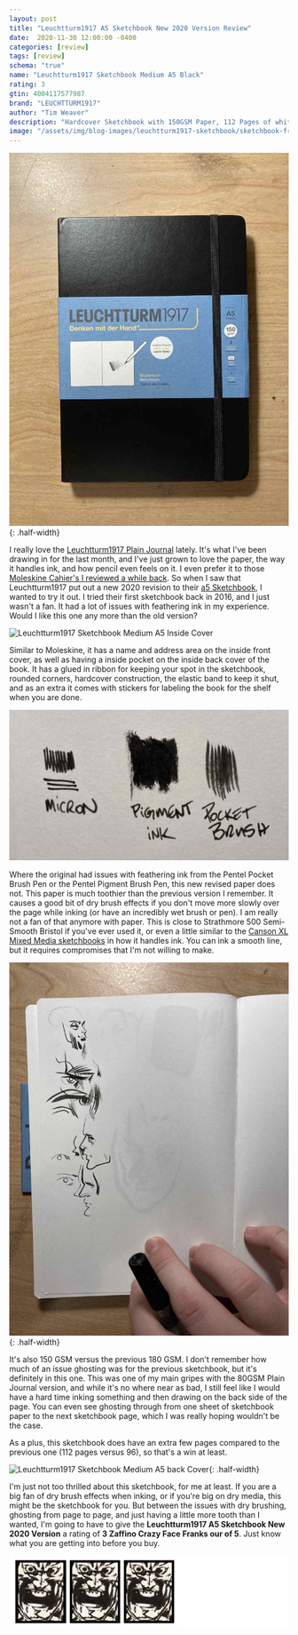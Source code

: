 ```yaml
---
layout: post
title: "Leuchtturm1917 A5 Sketchbook New 2020 Version Review"
date:  2020-11-30 12:00:00 -0400
categories: [review]
tags: [review]
schema: "true"
name: "Leuchtturm1917 Sketchbook Medium A5 Black"
rating: 3
gtin: 4004117577987
brand: "LEUCHTTURM1917"
author: "Tim Weaver"
description: "Hardcover Sketchbook with 150GSM Paper, 112 Pages of white paper from LEUCHTTURM1917"
image: "/assets/img/blog-images/leuchtturm1917-sketchbook/sketchbook-front.jpg"
---
```


![Leuchtturm1917 Sketchbook Medium A5 Black](/assets/img/blog-images/leuchtturm1917-sketchbook/sketchbook-front.jpg){: .half-width}

I really love the [Leuchtturm1917 Plain Journal](review/2020/04/21/leuchtturm1917-plain-journal-review.html) lately.  It's what I've been drawing in for the last month, and I've just grown to love the paper, the way it handles ink, and how pencil even feels on it.  I even prefer it to those [Moleskine Cahier's I reviewed a while back](/review/2020/09/16/moleskine-cahier-journal-large-plain-brown-kraft-review.html). So when I saw that Leuchtturm1917 put out a new 2020 revision to their [a5 Sketchbook](https://www.leuchtturm1917.us/sketchbook-medium-a5-hardcover-112-pages-150-g-sqm-plain-black.html), I wanted to try it out.  I tried their first sketchbook back in 2016, and I just wasn't a fan.  It had a lot of issues with feathering ink in my experience.  Would I like this one any more than the old version?

<!--more-->

![Leuchtturm1917 Sketchbook Medium A5 Inside Cover](/assets/img/blog-images/leuchtturm1917-sketchbook/inside-cover.jpg)

Similar to Moleskine, it has a name and address area on the inside front cover, as well as having a inside pocket on the inside back cover of the book.  It has a glued in ribbon for keeping your spot in the sketchbook, rounded corners, hardcover construction, the elastic band to keep it shut, and as an extra it comes with stickers for labeling the book for the shelf when you are done.

![Leuchtturm1917 Sketchbook Medium A5 Ink Examples](/assets/img/blog-images/leuchtturm1917-sketchbook/ink-example.jpg)

Where the original had issues with feathering ink from the Pentel Pocket Brush Pen or the Pentel Pigment Brush Pen, this new revised paper does not. This paper is much toothier than the previous version I remember.  It causes a good bit of dry brush effects if you don't move more slowly over the page while inking (or have an incredibly wet brush or pen).  I am really not a fan of that anymore with paper.  This is close to Strathmore 500 Semi-Smooth Bristol if you've ever used it, or even a little similar to the [Canson XL Mixed Media sketchbooks](/review/2018/05/31/canson-mixed-media-spiralbound-sketchbook-review.html) in how it handles ink.  You can ink a smooth line, but it requires compromises that I'm not willing to make.

![Leuchtturm1917 Sketchbook Medium A5 Black Ghosting](/assets/img/blog-images/leuchtturm1917-sketchbook/ghosting.jpg){: .half-width}

It's also 150 GSM versus the previous 180 GSM.  I don't remember how much of an issue ghosting was for the previous sketchbook, but it's definitely in this one. This was one of my main gripes with the 80GSM Plain Journal version, and while it's no where near as bad, I still feel like I would have a hard time inking something and then drawing on the back side of the page.  You can even see ghosting through from one sheet of sketchbook paper to the next sketchbook page, which I was really hoping wouldn't be the case.

As a plus, this sketchbook does have an extra few pages compared to the previous one (112 pages versus 96), so that's a win at least.

![Leuchtturm1917 Sketchbook Medium A5 back Cover](/assets/img/blog-images/leuchtturm1917-sketchbook/back-cover.jpg){: .half-width}

I'm just not too thrilled about this sketchbook, for me at least.  If you are a big fan of dry brush effects when inking, or if you're big on dry media, this might be the sketchbook for you.  But between the issues with dry brushing, ghosting from page to page, and just having a little more tooth than I wanted, I'm going to have to give the **Leuchtturm1917 A5 Sketchbook New 2020 Version** a rating of **3 Zaffino Crazy Face Franks our of 5**.  Just know what you are getting into before you buy.


![3 out of 5 Stars](/assets/img/blog-images/zaffino-scale-3-star.jpg)
